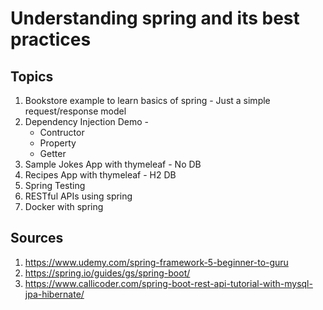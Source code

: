 # Understanding spring and its best practices

## Topics

1. Bookstore example to learn basics of spring - Just a simple request/response model
2. Dependency Injection Demo - 
    * Contructor
    * Property
    * Getter
3. Sample Jokes App with thymeleaf - No DB
4. Recipes App with thymeleaf - H2 DB
5. Spring Testing
6. RESTful APIs using spring
7. Docker with spring

## Sources

1. https://www.udemy.com/spring-framework-5-beginner-to-guru
2. https://spring.io/guides/gs/spring-boot/
3. https://www.callicoder.com/spring-boot-rest-api-tutorial-with-mysql-jpa-hibernate/
